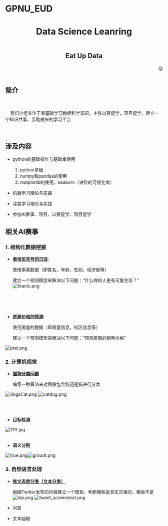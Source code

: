 # GPNU_EUD
<h1 align="center">Data Science Leanring</h1>
<div style="margin-top: 0.5in;">
    <h2 align="center">Eat Up Data</h2>
</div>

<div align="right"> @</div>
<br/>

## 简介

<br/>

&nbsp;&nbsp;&nbsp;&nbsp;我们小组专注于零基础学习数据科学知识，主张以赛促学、项目促学，建立一个知识共享、互助成长的学习平台

<br/>

## 涉及内容

- python的基础操作与基础库使用

    1. python基础
    2. numpy和pandas的使用
    3. matplotlib的使用，seaborn（进阶的可视化库）

- 机器学习理论与实践


- 深度学习理论与实践


- 参加AI赛事、项目，以赛促学、项目促学



## 相关AI赛事


### 1. 结构化数据挖掘



- **[泰坦尼克号的沉没](https://www.kaggle.com/c/titanic)**:

    使用乘客数据（即姓名，年龄，性别，经济舱等）
    
    建立一个预测模型来解决以下问题：“什么样的人更有可能生存？” 
![titanic.png](./.github/titanic.png)




<br/><br/>
<br/>


- **[房屋价格的预测](https://www.kaggle.com/c/house-prices-advanced-regression-techniques/overview/tutorials)**:

    使用房屋的数据（即房屋信息，街区信息等）
    
    建立一个预测模型来解决以下问题：“预测房屋的销售价格”
    
![prei.png](./.github/prei.png)


### 2. 计算机视觉



- **[猫狗分类问题](https://www.kaggle.com/c/dogs-vs-cats)**


    编写一种算法来对图像包含狗还是猫进行分类
    
    
 
![dogsCat.png](./.github/dogsCat.png)
![catdog.png](./.github/catdog.png)

<br/><br/>


- **目标检测**






![1111.jpg](./.github/1111.jpg)
<br/><br/>
- **语义分割**


![true.png](./.github/true.png)![groudt.png](./.github/groudt.png)

### 3. 自然语言处理
- **[推文态度分类（文本分类）](https://www.kaggle.com/c/nlp-getting-started/overview)**

    根据Twitter发布的内容建立一个模型，判断哪些是真实灾难的，哪些不是
![nlp.png](./.github/nlp.png)
![tweet_screenshot.png](./.github/tweet_screenshot.png)

- 问答
- 文本抽取
